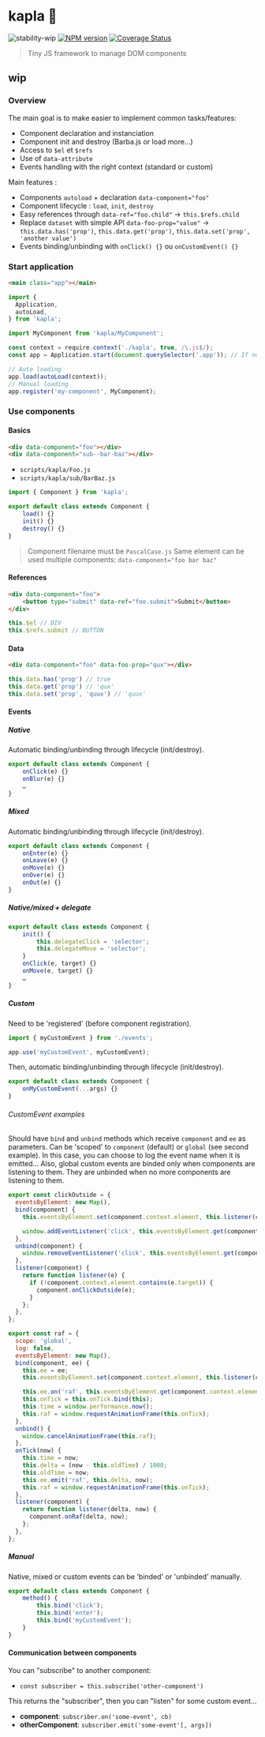 # kapla 👷‍

![stability-wip](https://img.shields.io/badge/stability-work_in_progress-lightgrey.svg?style=flat-square)
[![NPM version](https://img.shields.io/npm/v/kapla.svg?style=flat-square)](https://www.npmjs.com/package/kapla)
[![Coverage Status](https://img.shields.io/coveralls/thierrymichel/kapla/master.svg?style=flat-square)](https://travis-ci.com/thierrymichel/kapla)

> Tiny JS framework to manage DOM components

## wip

### Overview

The main goal is to make easier to implement common tasks/features:

- Component declaration and instanciation
- Component init and destroy (Barba.js or load more…)
- Access to `$el` et `$refs`
- Use of `data-attribute`
- Events handling with the right context (standard or custom)

Main features :

- Components `autoload` + declaration `data-component="foo"`
- Component lifecycle : `load`, `init`, `destroy`
- Easy references through `data-ref="foo.child"` -> `this.$refs.child`
- Replace `dataset` with simple API `data-foo-prop="value"` -> `this.data.has('prop')`, `this.data.get('prop')`, `this.data.set('prop', 'another value')`
- Events binding/unbinding with `onClick() {}` ou `onCustomEvent() {}`

### Start application

```html
<main class="app"></main>
```

```js
import {
  Application,
  autoLoad,
} from 'kapla';

import MyComponent from 'kapla/MyComponent';

const context = require.context('./kapla', true, /\.js$/);
const app = Application.start(document.querySelector('.app')); // If no element -> body

// Auto loading
app.load(autoLoad(context));
// Manual loading
app.register('my-component', MyComponent);
```

### Use components

#### Basics

```html
<div data-component="foo"></div>
<div data-component="sub--bar-baz"></div>
```

- `scripts/kapla/Foo.js`
- `scripts/kapla/sub/BarBaz.js`

```js
import { Component } from 'kapla';

export default class extends Component {
    load() {}
    init() {}
    destroy() {}
}
```

> Component filename must be `PascalCase.js`
> Same element can be used multiple components: `data-component="foo bar baz"`

#### References

```html
<div data-component="foo">
    <button type="submit" data-ref="foo.submit">Submit</button>
</div>
```

```js
this.$el // DIV
this.$refs.submit // BUTTON
```

#### Data

```html
<div data-component="foo" data-foo-prop="qux"></div>
```

```js
this.data.has('prop') // true
this.data.get('prop') // 'qux'
this.data.set('prop', 'quux') // 'quux'
```

#### Events

##### Native

Automatic binding/unbinding through lifecycle (init/destroy).

```js
export default class extends Component {
    onClick(e) {}
    onBlur(e) {}
    …
}
```

##### Mixed

Automatic binding/unbinding through lifecycle (init/destroy).

```js
export default class extends Component {
    onEnter(e) {}
    onLeave(e) {}
    onMove(e) {}
    onOver(e) {}
    onOut(e) {}
}
```

##### Native/mixed + delegate

```js
export default class extends Component {
    init() {
        this.delegateClick = 'selector';
        this.delegateMove = 'selector';
    }
    onClick(e, target) {}
    onMove(e, target) {}
    …
}
```

##### Custom

Need to be 'registered' (before component registration).

```js
import { myCustomEvent } from './events';

app.use('myCustomEvent', myCustomEvent);
```

Then, automatic binding/unbinding through lifecycle (init/destroy).

```js
export default class extends Component {
    onMyCustomEvent(...args) {}
}
```

###### CustomEvent examples

Should have `bind` and `unbind` methods which receive `component` and `ee` as parameters.
Can be 'scoped' to `component` (default) or `global` (see second example).
In this case, you can choose to log the event name when it is emitted…
Also, global custom events are binded only when components are listening to them.
They are unbinded when no more components are listening to them.

```js
export const clickOutside = {
  eventsByElement: new Map(),
  bind(component) {
    this.eventsByElement.set(component.context.element, this.listener(component));

    window.addEventListener('click', this.eventsByElement.get(component.context.element));
  },
  unbind(component) {
    window.removeEventListener('click', this.eventsByElement.get(component.context.element));
  },
  listener(component) {
    return function listener(e) {
      if (!component.context.element.contains(e.target)) {
        component.onClickOutside(e);
      }
    };
  },
};
```

```js
export const raf = {
  scope: 'global',
  log: false,
  eventsByElement: new Map(),
  bind(component, ee) {
    this.ee = ee;
    this.eventsByElement.set(component.context.element, this.listener(component));

    this.ee.on('raf', this.eventsByElement.get(component.context.element));
    this.onTick = this.onTick.bind(this);
    this.time = window.performance.now();
    this.raf = window.requestAnimationFrame(this.onTick);
  },
  unbind() {
    window.cancelAnimationFrame(this.raf);
  },
  onTick(now) {
    this.time = now;
    this.delta = (now - this.oldTime) / 1000;
    this.oldTime = now;
    this.ee.emit('raf', this.delta, now);
    this.raf = window.requestAnimationFrame(this.onTick);
  },
  listener(component) {
    return function listener(delta, now) {
      component.onRaf(delta, now);
    };
  },
};
```

##### Manual

Native, mixed or custom events can be 'binded' or 'unbinded' manually.

```js
export default class extends Component {
    method() {
        this.bind('click');
        this.bind('enter');
        this.bind('myCustomEvent');
    }
}
```

#### Communication between components

You can "subscribe" to another component:

- `const subscriber = this.subscribe('other-component')`

This returns the "subscriber", then you can "listen" for some custom event…

- __component__: `subscriber.on('some-event', cb)`
- __otherComponent__: `subscriber.emit('some-event'[, args])`
